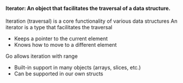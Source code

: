 #### Iterator: An object that facilitates the traversal of a data structure.

Iteration (traversal) is a core functionality of various data
structures
An iterator is a type that facilitates the traversal
- Keeps a pointer to the current element 
- Knows how to move to a different element  

Go allows iteration with range
- Built-in support in many objects (arrays, slices, etc.)
- Can be supported in our own structs